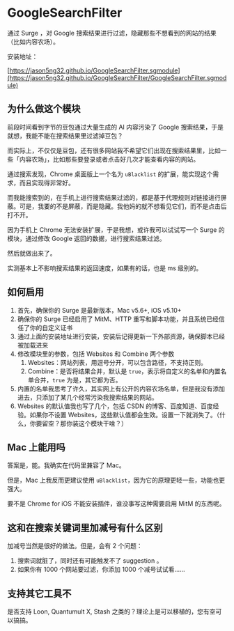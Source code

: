 # GoogleSearchFilter

通过 Surge ，对 Google 搜索结果进行过滤，隐藏那些不想看到的网站的结果（比如内容农场）。

安装地址：

[https://jason5ng32.github.io/GoogleSearchFilter.sgmodule](https://jason5ng32.github.io/GoogleSearchFilter/GoogleSearchFilter.sgmodule)

## 为什么做这个模块

前段时间看到字节的豆包通过大量生成的 AI 内容污染了 Google 搜索结果，于是就想，我能不能在搜索结果里过滤掉豆包？

而实际上，不仅仅是豆包，还有很多网站我不希望它们出现在搜索结果里，比如一些「内容农场」，比如那些要登录或者点击好几次才能查看内容的网站。

通过搜索发现，Chrome 桌面版上一个名为 `uBlacklist` 的扩展，能实现这个需求，而且实现得非常好。

而我能搜索到的，在手机上进行搜索结果过滤的，都是基于代理规则对链接进行屏蔽。可是，我要的不是屏蔽，而是隐藏。我他妈的就不想看见它们，而不是点击后打不开。

因为手机上 Chrome 无法安装扩展，于是我想，或许我可以试试写一个 Surge 的模块，通过修改 Google 返回的数据，进行搜索结果过滤。

然后就做出来了。

实测基本上不影响搜索结果的返回速度，如果有的话，也是 ms 级别的。

## 如何启用

1. 首先，确保你的 Surge 是最新版本，Mac v5.6+, iOS v5.10+
2. 确保你的 Surge 已经启用了 MitM、HTTP 重写和脚本功能，并且系统已经信任了你的自定义证书
3. 通过上面的安装地址进行安装，安装后记得更新一下外部资源，确保脚本已经被加载进来
4. 修改模块里的参数，包括 Websites 和 Combine 两个参数
   1. Websites：网站列表，用逗号分开，可以包含路径，不支持正则。
   2. Combine：是否将结果合并，默认是 `true`，表示将自定义的名单和内置名单合并，`true` 为是，其它都为否。
5. 内置的名单我思考了许久，其实网上有公开的内容农场名单，但是我没有添加进去，只添加了某几个经常污染我搜索结果的网站。
6. Websites 的默认值我也写了几个，包括 CSDN 的博客、百度知道、百度经验。如果你不设置 Websites，这些默认值都会生效。设置一下就消失了。（什么，你要留空？那你装这个模块干啥？）

## Mac 上能用吗

答案是，能。我确实在代码里兼容了 Mac。

但是，Mac 上我反而更建议使用 `uBlacklist`，因为它的原理更轻一些，功能也更强大。

要不是 Chrome for iOS 不能安装插件，谁没事写这种需要启用 MitM 的东西呢。

## 这和在搜索关键词里加减号有什么区别

加减号当然是很好的做法。但是，会有 2 个问题：

1. 搜索词就脏了，同时还有可能触发不了 suggestion 。
2. 如果你有 1000 个网站要过滤，你添加 1000 个减号试试看……

## 支持其它工具不

是否支持 Loon, Quantumult X, Stash 之类的？理论上是可以移植的，您有空可以搞搞。
